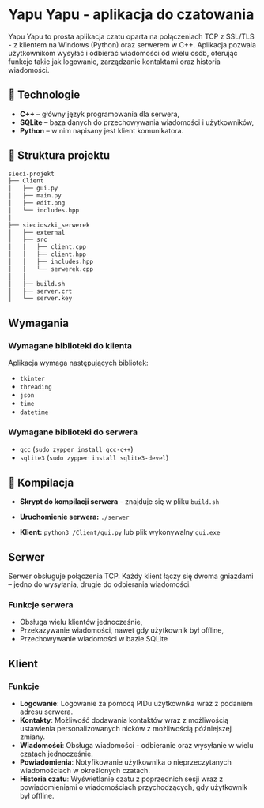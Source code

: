 # Yapu Yapu - aplikacja do czatowania

Yapu Yapu to prosta aplikacja czatu oparta na połączeniach TCP z SSL/TLS - z klientem na Windows (Python) oraz serwerem w C++.
Aplikacja pozwala użytkownikom wysyłać i odbierać wiadomości od wielu osób, oferując funkcje takie jak logowanie, zarządzanie kontaktami oraz historia wiadomości.



## 🔧 Technologie

- **C++** – główny język programowania dla serwera,
- **SQLite** – baza danych do przechowywania wiadomości i użytkowników,
- **Python** – w nim napisany jest klient komunikatora.

## 📁 Struktura projektu

```bash
sieci-projekt
├── Client
│   ├── gui.py
│   ├── main.py
│   ├── edit.png
│   └── includes.hpp
│ 
├── siecioszki_serwerek
│   ├── external
│   ├── src
│   │   ├── client.cpp
│   │   ├── client.hpp
│   │   ├── includes.hpp
│   │   └── serwerek.cpp
│   │ 
│   ├── build.sh
│   ├── server.crt
│   └── server.key
```
## Wymagania 
### Wymagane biblioteki do klienta
Aplikacja wymaga następujących bibliotek:
- `tkinter` 
- `threading`
- `json`
- `time`
- `datetime`

### Wymagane biblioteki do serwera
- `gcc` (```sudo zypper install gcc-c++```)
- `sqlite3` (```sudo zypper install sqlite3-devel```)
  
## 🔨 Kompilacja

- **Skrypt do kompilacji serwera** - znajduje się w pliku ```build.sh```

- **Uruchomienie serwera:**  ```./serwer```

- **Klient:** ```python3 /Client/gui.py``` lub plik wykonywalny `gui.exe`


## Serwer
Serwer obsługuje połączenia TCP.
Każdy klient łączy się dwoma gniazdami – jedno do wysyłania, drugie do odbierania wiadomości. 
### Funkcje serwera

- Obsługa wielu klientów jednocześnie,
- Przekazywanie wiadomości, nawet gdy użytkownik był offline,
- Przechowywanie wiadomości w bazie SQLite



## Klient

### Funkcje
- **Logowanie**: Logowanie za pomocą PIDu użytkownika wraz z podaniem adresu serwera.
- **Kontakty**: Możliwość dodawania kontaktów wraz z możliwością ustawienia personalizowanych nicków z możliwością późniejszej zmiany.
- **Wiadomości**: Obsługa wiadomości - odbieranie oraz wysyłanie w wielu czatach jednocześnie.
- **Powiadomienia**: Notyfikowanie użytkownika o nieprzeczytanych wiadomościach w określonych czatach.
- **Historia czatu**: Wyświetlanie czatu z poprzednich sesji wraz z powiadomieniami o wiadomościach przychodzących, gdy użytkownik był offline.


